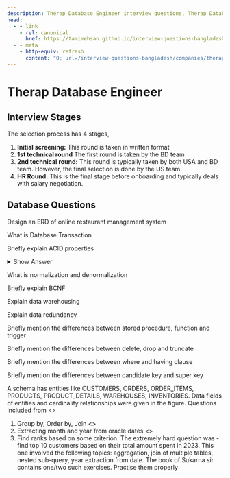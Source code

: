 ```yaml
---
description: Therap Database Engineer interview questions, Therap Database Engineer interview stages, Therap Database Engineer interview details, Therap Database Engineer interview question and answers
head:
  - - link
    - rel: canonical
      href: https://tamimehsan.github.io/interview-questions-bangladesh/companies/therap/dbe
  - - meta
    - http-equiv: refresh
      content: "0; url=/interview-questions-bangladesh/companies/therap/dbe"
---
```

# Therap Database Engineer

## Interview Stages

The selection process has 4 stages,

1. **Initial screening:** This round is taken in written format
1. **1st technical round** The first round is taken by the BD team
1. **2nd technical round:** This round is typically taken by both USA and BD team. However, the final selection is done by the US team.
1. **HR Round:** This is the final stage before onboarding and typically deals with salary negotiation. 

## Database Questions

<article>

Design an ERD of online restaurant management system
</article>

<article>

What is Database Transaction
</article>

<article>

Briefly explain ACID properties
<details><summary>Show Answer</summary>

ACID is a set of properties of database transactions intended to guarantee data validity despite errors, power failures, and other mishaps. Databases that support this are called ACID compliance. The properties are

- **Atomicity:** Each statement in a transaction (to read, write, update or delete data) is treated as a single unit. Either the entire statement is executed, or none of it is executed.
- **Consistency:** Ensures the databases remain consistent following some predefined business logic both before and after the transaction
- **Isolation:** Each transaction executes in such a way that one is not affected by other s though they were occurring only one.
- **Durability:** The data changes by a successfull transaction is saved even in the event of system failure

> [!IMPORTANT]
> Atomicity, isolation and durability are properties of the database, whereas consistency is a property of the application. The C in ACID was tossed in to make the acronym work. [ref: Martin Kleppmann, Designing Data Intensive Applications]

</details>
</article>

<article>

What is normalization and denormalization
</article>

<article>

Briefly explain BCNF
</article>

<article>

Explain data warehousing
</article>

<article>

Explain data redundancy
</article>

<article>

Briefly mention the differences between stored procedure, function and trigger
</article>

<article>

Briefly mention the differences between delete, drop and truncate
</article>

<article>

Briefly mention the differences between where and having clause
</article>

<article>

Briefly mention the differences between candidate key and super key
</article>

<article>

A schema has entities like CUSTOMERS, ORDERS, ORDER_ITEMS, PRODUCTS, PRODUCT_DETAILS, WAREHOUSES, INVENTORIES. Data fields of entities and cardinality relationships were given in the figure. Questions included from <>
1. Group by, Order by, Join <>
2. Extracting month and year from oracle dates <>
3. Find ranks based on some criterion. The extremely hard question was - find top 10 customers based on their total amount spent in 2023. This one involved the following topics: aggregation, join of multiple tables, nested sub-query, year extraction from date. The book of Sukarna sir contains one/two such exercises. Practise them properly
</article>

